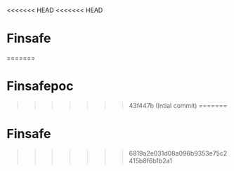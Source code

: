 <<<<<<< HEAD
<<<<<<< HEAD
# Finsafe
=======
# Finsafepoc
>>>>>>> 43f447b (Intial commit)
=======
# Finsafe
>>>>>>> 6819a2e031d08a096b9353e75c2415b8f6b1b2a1
